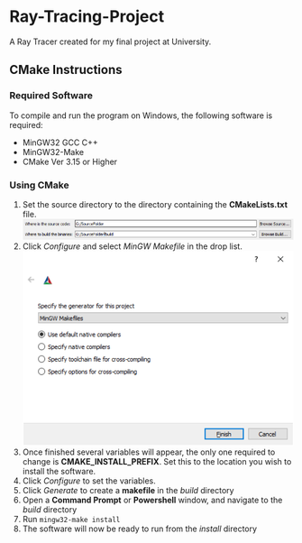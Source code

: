 # Ray-Tracing-Project
A Ray Tracer created for my final project at University.

## CMake Instructions
### Required Software
To compile and run the program on Windows, the following software is required:
* MinGW32 GCC C++
* MinGW32-Make
* CMake Ver 3.15 or Higher

### Using CMake
1. Set the source directory to the directory containing the **CMakeLists.txt** file.
![Directories](./images/source-build.PNG)
2. Click *Configure* and select *MinGW Makefile* in the drop list.
![Config Select](./images/config-select.PNG)
3. Once finished several variables will appear, the only one required to change is **CMAKE_INSTALL_PREFIX**.
Set this to the location you wish to install the software.
4. Click *Configure* to set the variables.
5. Click *Generate* to create a **makefile** in the *build* directory
6. Open a **Command Prompt** or **Powershell** window, and navigate to the *build* directory
7. Run ``mingw32-make install``
8. The software will now be ready to run from the *install* directory
